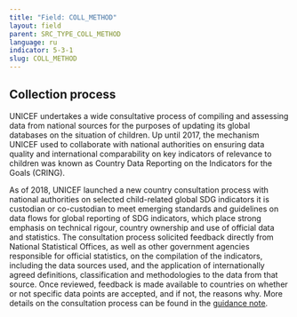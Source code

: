 ```yaml
---
title: "Field: COLL_METHOD"
layout: field
parent: SRC_TYPE_COLL_METHOD
language: ru
indicator: 5-3-1
slug: COLL_METHOD
---
```

## Collection process

UNICEF undertakes a wide consultative process of compiling and assessing data from national sources for the purposes of updating its global databases on the situation of children. Up until 2017, the mechanism UNICEF used to collaborate with national authorities on ensuring data quality and international comparability on key indicators of relevance to children was known as Country Data Reporting on the Indicators for the Goals (CRING).

 As of 2018, UNICEF launched a new country consultation process with national authorities on selected child-related global SDG indicators it is custodian or co-custodian to meet emerging standards and guidelines on data flows for global reporting of SDG indicators, which place strong emphasis on technical rigour, country ownership and use of official data and statistics. The consultation process solicited feedback directly from National Statistical Offices, as well as other government agencies responsible for official statistics, on the compilation of the indicators, including the data sources used, and the application of internationally agreed definitions, classification and methodologies to the data from that source. Once reviewed, feedback is made available to countries on whether or not specific data points are accepted, and if not, the reasons why. More details on the consultation process can be found in the [guidance note](https://data.unicef.org/resources/resource-type/guidance/).